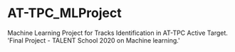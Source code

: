 # AT-TPC_MLProject
Machine Learning Project for Tracks Identification in AT-TPC Active Target.  'Final Project - TALENT School 2020 on Machine learning.'

